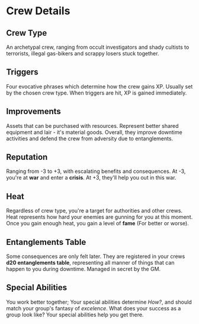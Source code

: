 # Crew Details

## Crew Type

An archetypal crew, ranging from occult investigators and shady cultists to terrorists, illegal gas-bikers and scrappy losers stuck together.

## Triggers

Four evocative phrases which determine how the crew gains XP. Usually set by the chosen crew type. When triggers are hit, XP is gained immediately.

## Improvements

Assets that can be purchased with resources. Represent better shared equipment and lair - it's material goods. Overall, they improve downtime activities and defend the crew from adversity due to entanglements.

## Reputation

Ranging from -3 to +3, with escalating benefits and consequences. At -3, you're at **war** and enter a **crisis**. At +3, they'll help you out in this war.

## Heat

Regardless of crew type, you're a target for authorities and other crews. Heat represents how hard your enemies are gunning for you at this moment. Once you gain enough heat, you gain a level of **fame** (For better or worse).

## Entanglements Table

Some consequences are only felt later. They are registered in your crews **d20 entanglements table**, representing all manner of things that can happen to you during downtime. Managed in secret by the GM.

## Special Abilities

You work better together; Your special abilities determine _How?_, and should match your group's fantasy of _excelence_. What does your success as a group look like? Your special abilities help you get there.
